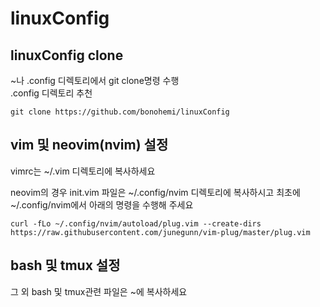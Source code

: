 # linuxConfig

## linuxConfig clone
~나 .config 디렉토리에서 git clone명령 수행
</br>
.config 디렉토리 추천

```
git clone https://github.com/bonohemi/linuxConfig
```


## vim 및 neovim(nvim) 설정
vimrc는 ~/.vim 디렉토리에 복사하세요
</br>

neovim의 경우
init.vim 파일은 ~/.config/nvim 디렉토리에 복사하시고 최초에  ~/.config/nvim에서 아래의 명령을 수행해 주세요
```
curl -fLo ~/.config/nvim/autoload/plug.vim --create-dirs https://raw.githubusercontent.com/junegunn/vim-plug/master/plug.vim
```
## bash 및 tmux 설정
그 외 bash 및 tmux관련 파일은 ~에 복사하세요

